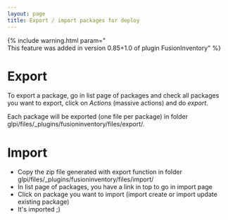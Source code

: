 ```yaml
---
layout: page
title: Export / import packages for deploy
---
```


{% include warning.html param="<br/>This feature was added in version 0.85+1.0 of plugin FusionInventory" %}

# Export

To export a package, go in list page of packages and check all packages you want to export, click on _Actions_ (massive actions) and do _export_.

Each package will be exported (one file per package) in folder glpi/files/_plugins/fusioninventory/files/export/.

# Import

* Copy the zip file generated with export function in folder glpi/files/_plugins/fusioninventory/files/import/
* In list page of packages, you have a link in top to go in import page
* Click on package you want to import (import create or import update existing package)
* It's imported ;)
